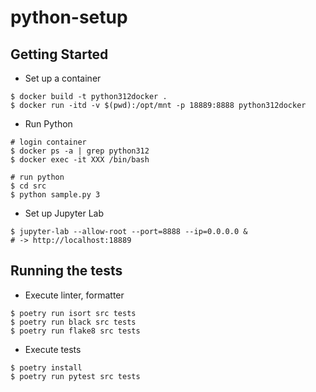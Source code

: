 # python-setup

## Getting Started
* Set up a container

```
$ docker build -t python312docker .
$ docker run -itd -v $(pwd):/opt/mnt -p 18889:8888 python312docker
```

* Run Python

```
# login container
$ docker ps -a | grep python312
$ docker exec -it XXX /bin/bash

# run python
$ cd src
$ python sample.py 3
```

* Set up Jupyter Lab

```
$ jupyter-lab --allow-root --port=8888 --ip=0.0.0.0 &
# -> http://localhost:18889
```

## Running the tests
* Execute linter, formatter

```
$ poetry run isort src tests
$ poetry run black src tests
$ poetry run flake8 src tests
```


* Execute tests

```
$ poetry install
$ poetry run pytest src tests
```
